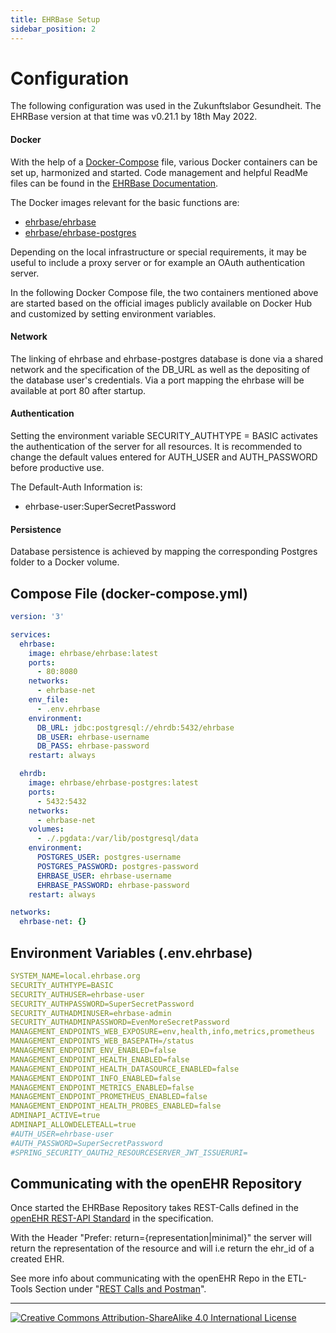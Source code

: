 ```yaml
---
title: EHRBase Setup
sidebar_position: 2
---
```


# Configuration
The following configuration was used in the Zukunftslabor Gesundheit. The EHRBase version at that time was v0.21.1 by 18th May 2022.

#### Docker
With the help of a [Docker-Compose](https://docs.docker.com/compose/) file, various Docker containers can be set up, harmonized and started. Code management and helpful ReadMe files can be found in the [EHRBase Documentation](https://ehrbase.readthedocs.io/en/latest/03_development/04_docker_images/01_ehrbase/02_use_image/index.html#run-ehrbase-db-with-docker-compose). 

The Docker images relevant for the basic functions are:
- [ehrbase/ehrbase](https://hub.docker.com/r/ehrbase/ehrbase)
- [ehrbase/ehrbase-postgres](https://hub.docker.com/r/ehrbase/ehrbase-postgres)

Depending on the local infrastructure or special requirements, it may be useful to include a proxy server or for example an OAuth authentication server. 

In the following Docker Compose file, the two containers mentioned above are started based on the official images publicly available on Docker Hub and customized by setting environment variables.

#### Network
The linking of ehrbase and ehrbase-postgres database is done via a shared network and the specification of the DB_URL as well as the depositing of the database user's credentials. Via a port mapping the ehrbase will be available at port 80 after startup.

#### Authentication
Setting the environment variable SECURITY_AUTHTYPE = BASIC activates the authentication of the server for all resources. It is recommended to change the default values entered for AUTH_USER and AUTH_PASSWORD before productive use.

The Default-Auth Information is:
- ehrbase-user:SuperSecretPassword

#### Persistence
Database persistence is achieved by mapping the corresponding Postgres folder to a Docker volume.

## Compose File (docker-compose.yml)

```yml
version: '3'

services:
  ehrbase:
    image: ehrbase/ehrbase:latest
    ports:
      - 80:8080
    networks:
      - ehrbase-net
    env_file:
      - .env.ehrbase
    environment:
      DB_URL: jdbc:postgresql://ehrdb:5432/ehrbase
      DB_USER: ehrbase-username
      DB_PASS: ehrbase-password
    restart: always

  ehrdb:
    image: ehrbase/ehrbase-postgres:latest
    ports:
      - 5432:5432
    networks:
      - ehrbase-net
    volumes:
      - ./.pgdata:/var/lib/postgresql/data
    environment:
      POSTGRES_USER: postgres-username
      POSTGRES_PASSWORD: postgres-password
      EHRBASE_USER: ehrbase-username
      EHRBASE_PASSWORD: ehrbase-password
    restart: always

networks:
  ehrbase-net: {}
```

## Environment Variables (.env.ehrbase)
```yml
SYSTEM_NAME=local.ehrbase.org
SECURITY_AUTHTYPE=BASIC
SECURITY_AUTHUSER=ehrbase-user
SECURITY_AUTHPASSWORD=SuperSecretPassword
SECURITY_AUTHADMINUSER=ehrbase-admin
SECURITY_AUTHADMINPASSWORD=EvenMoreSecretPassword
MANAGEMENT_ENDPOINTS_WEB_EXPOSURE=env,health,info,metrics,prometheus
MANAGEMENT_ENDPOINTS_WEB_BASEPATH=/status
MANAGEMENT_ENDPOINT_ENV_ENABLED=false
MANAGEMENT_ENDPOINT_HEALTH_ENABLED=false
MANAGEMENT_ENDPOINT_HEALTH_DATASOURCE_ENABLED=false
MANAGEMENT_ENDPOINT_INFO_ENABLED=false
MANAGEMENT_ENDPOINT_METRICS_ENABLED=false
MANAGEMENT_ENDPOINT_PROMETHEUS_ENABLED=false
MANAGEMENT_ENDPOINT_HEALTH_PROBES_ENABLED=false
ADMINAPI_ACTIVE=true
ADMINAPI_ALLOWDELETEALL=true
#AUTH_USER=ehrbase-user
#AUTH_PASSWORD=SuperSecretPassword
#SPRING_SECURITY_OAUTH2_RESOURCESERVER_JWT_ISSUERURI=
```

## Communicating with the openEHR Repository

Once started the EHRBase Repository takes REST-Calls defined in the [openEHR REST-API Standard](https://specifications.openehr.org/releases/ITS-REST/latest/ehr.html) in the specification.

With the Header "Prefer: return={representation|minimal}" the server will return the representation of the resource and will i.e return the ehr_id of a created EHR.

See more info about communicating with the openEHR Repo in the ETL-Tools Section under "[REST Calls and Postman](../etl_tools/rest_calls/rest_calls.md)".

---
[![Creative Commons Attribution-ShareAlike 4.0 International License](https://i.creativecommons.org/l/by-sa/4.0/88x31.png "Creative Commons Attribution-ShareAlike 4.0 International License")](http://creativecommons.org/licenses/by-sa/4.0/)

